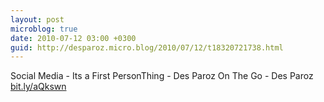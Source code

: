 ```yaml
---
layout: post
microblog: true
date: 2010-07-12 03:00 +0300
guid: http://desparoz.micro.blog/2010/07/12/t18320721738.html
---
```

Social Media - Its a First PersonThing - Des Paroz On The Go - Des Paroz [bit.ly/aQkswn](http://bit.ly/aQkswn)

